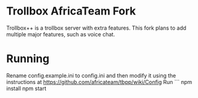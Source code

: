 # Trollbox AfricaTeam Fork
Trollbox++ is a trollbox server with extra features.
This fork plans to add multiple major features, such as voice chat.

# Running
Rename config.example.ini to config.ini and then modify it using the instructions at https://github.com/africateam/tbpp/wiki/Config
Run ```
npm install
npm start
```
